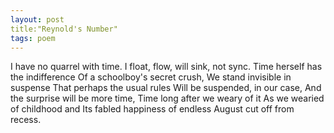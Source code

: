 ```yaml
---
layout: post
title:"Reynold's Number"
tags: poem
---
```


I have no quarrel with time.
I float, flow, will sink, not sync.
Time herself has the indifference
Of a schoolboy's secret crush,
We stand invisible in suspense
That perhaps the usual rules
Will be suspended, in our case,
And the surprise will be more time,
Time long after we weary of it
As we wearied of childhood and
Its fabled happiness of endless
August cut off from recess.